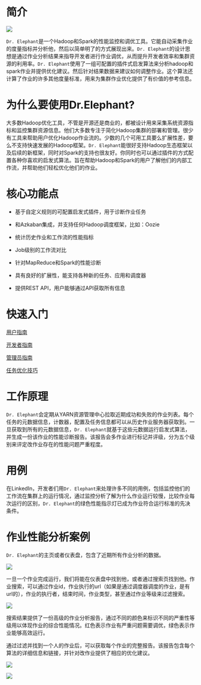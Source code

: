# 简介

![](http://uploads.hyperxu.com/15389919609117.jpg)

`Dr. Elephant`是一个Hadoop和Spark的性能监控和调优工具。它能自动采集作业的度量指标并分析他，然后以简单明了的方式展现出来。`Dr. Elephant`的设计思想是通过作业分析结果来指导开发者进行作业调优，从而提升开发者效率和集群资源的利用率。`Dr. Elephant`使用了一组可配置的插件式启发算法来分析hadoop和spark作业并提供优化建议。然后针对结果数据来建议如何调整作业。这个算法还计算了作业的许多其他度量标准，用来为集群作业优化提供了有价值的参考信息。

# 为什么要使用Dr.Elephant?

大多数Hadoop优化工具，不管是开源还是商业的，都被设计用来采集系统资源指标和监控集群资源信息。他们大多数专注于简化Hadoop集群的部署和管理。很少有工具来帮助用户优化Hadoop作业流的。少数的几个可用工具要么扩展性差，要么不支持快速发展的Hadoop框架。`Dr. Elephant`能很好支持Hadoop生态框架以及后续的新框架，同时对Spark的支持也很友好。你同时也可以通过插件的方式配置各种你喜欢的启发式算法。旨在帮助Hadoop和Spark的用户了解他们的内部工作流，并帮助他们轻松优化他们的作业。

# 核心功能点

* 基于自定义规则的可配置启发式插件，用于诊断作业任务

* 和Azkaban集成，并支持任何Hadoop调度框架，比如：Oozie

* 统计历史作业和工作流的性能指标

* Job级别的工作流对比

* 针对MapReduce和Spark的性能诊断

* 具有良好的扩展性，能支持各种新的任务、应用和调度器

* 提供REST API，用户能够通过API获取所有信息

# 快速入门

[用户指南](dr.elephant/5-user.md)

[开发者指南]()

[管理员指南]()

[任务优化技巧]()

# 工作原理

`Dr. Elephant`会定期从YARN资源管理中心拉取近期成功和失败的作业列表。每个任务的元数据信息，计数器，配置及任务信息都可以从历史作业服务器获取到。一旦获取到所有的元数据信息，`Dr. Elephant`就基于这些元数据运行启发式算法，并生成一份该作业的性能诊断报告。该报告会多作业进行标记并评级，分为五个级别来评定改作业存在的性能问题严重程度。

# 用例

在LinkedIn，开发者们用`Dr. Elephant`来处理许多不同的用例，包括监控他们的工作流在集群上的运行情况，通过监控分析了解为什么作业运行较慢，比较作业每次运行的区别，`Dr. Elephant`的绿色性能指示灯已成为作业符合运行标准的先决条件。

# 作业性能分析案例

`Dr. Elephant`的主页或者仪表盘，包含了近期所有作业分析的数据。

![](http://uploads.hyperxu.com/15402611723816.png)

一旦一个作业完成运行，我们将能在仪表盘中找到他，或者通过搜索页找到他。作业搜索，可以通过作业id，作业执行的url（如果是通过调度器调度的作业，是有url的），作业的执行者，结束时间，作业类型，甚至通过作业等级来过滤搜索。

![](http://uploads.hyperxu.com/15402613888790.png)

搜索结果提供了一份高级的作业分析报告，通过不同的颜色来标识不同的严重性等级用以体现作业的综合性能情况。红色表示作业有严重问题需要调优，绿色表示作业能够高效运行。

通过过滤并找到一个人的作业后，可以获取每个作业的完整报告。该报告包含每个算法的详细信息和链接，并针对改作业提供了相应的优化建议。

![](http://uploads.hyperxu.com/15402620373072.png)

![](http://uploads.hyperxu.com/15402620417876.png)